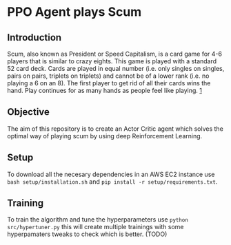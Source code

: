 # PPO Agent plays Scum

## Introduction

Scum, also known as President or Speed Capitalism, is a card game for 4-6 players that is similar to crazy eights. This game is played with a standard 52 card deck. Cards are played in equal number (i.e. only singles on singles, pairs on pairs, triplets on triplets) and cannot be of a lower rank (i.e. no playing a 6 on an 8). The first player to get rid of all their cards wins the hand. Play continues for as many hands as people feel like playing. [1](https://www.realcty.org/wiki/Scum)

## Objective

The aim of this repository is to create an Actor Critic agent which solves the optimal way of playing scum by using deep Reinforcement Learning.

## Setup

To download all the necesary dependencies in an AWS EC2 instance use `bash setup/installation.sh` and `pip install -r setup/requirements.txt`.

## Training

To train the algorithm and tune the hyperparameters use `python src/hypertuner.py` this will create multiple trainings with some hyperpamaters tweaks to check which is better. (TODO)